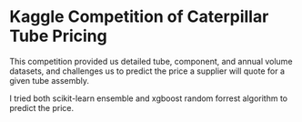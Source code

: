 # Kaggle Competition of Caterpillar Tube Pricing

This competition provided us detailed tube, component, and annual volume datasets, and challenges us to predict the price a supplier will quote for a given tube assembly. 

I tried both scikit-learn ensemble and xgboost random forrest algorithm to predict the price.

